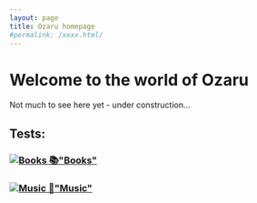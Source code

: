 ```yaml
---
layout: page
title: Ozaru homepage
#permalink: /xxxx.html/
---
```


# Welcome to the world of Ozaru

Not much to see here yet - under construction...

## Tests:
### [![Books 📚](books1)"Books"](books2)
### [![Music 🎵](music1)"Music"](music2)
